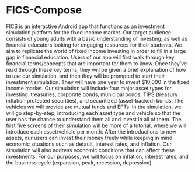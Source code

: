 # FICS-Compose

FICS is an interactive Android app that functions as an investment simulation platform for the fixed income market.
Our target audience consists of young adults with a basic understanding of investing, as well as financial educators
looking for engaging resources for their students.
We aim to replicate the world of fixed income investing in order to fill in a large gap in financial education. Users of our
app will first walk through key financial terms/concepts that are important for them to know. Once they’ve read
through these key terms, they will be given a brief explanation of how to use our simulation, and then they will be
prompted to start their investment simulation. They will have one year to invest $10,000 in the fixed income market.
Our simulation will include four major asset types for investing: treasuries, corporate bonds, municipal bonds, TIPS
(treasury inflation protected securities), and securitized (asset-backed) bonds. The vehicles we will provide are mutual
funds and EFTs.
In the simulation, we will go step-by-step, introducing each asset type and vehicle so that the user has the chance to
understand them all and invest in all of them. The first five screens of their simulation will be more of a tutorial, where
we will introduce each asset/vehicle per month. After the introductions to new assets, our users can invest their
money freely while keeping in mind economic situations such as default, interest rates, and inflation. Our simulation
will also address economic conditions that can affect these investments. For our purposes, we will focus on inflation,
interest rates, and the business cycle (expansion, peak, recession, depression).
